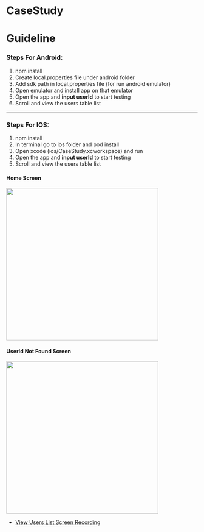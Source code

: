 # CaseStudy

# **Guideline**

### **Steps For Android:**
1. npm install
2. Create local.properties file under android folder 
3. Add sdk path in local.properties file (for run android emulator)
4. Open emulator and install app on that emulator
5. Open the app and **input userId** to start testing
6. Scroll and view the users table list

---------------------------------------------------------------------------------

### **Steps For IOS:**
1. npm install
2. In terminal go to ios folder and pod install
3. Open xcode (ios/CaseStudy.xcworkspace) and run
4. Open the app and **input userId** to start testing
5. Scroll and view the users table list

#### Home Screen

<img src="https://firebasestorage.googleapis.com/v0/b/testing-40cef.appspot.com/o/Home.png?alt=media&token=931fecf6-f01b-4ea9-97e5-f9fe00285fe6" width="400" height="auto"/>

#### UserId Not Found Screen

<img src="https://firebasestorage.googleapis.com/v0/b/testing-40cef.appspot.com/o/UserIdNotFound.png?alt=media&token=0cc6198b-0a06-46cf-9856-47d745f12dc8" width="400" height="auto"/>

- [View Users List Screen Recording](https://firebasestorage.googleapis.com/v0/b/testing-40cef.appspot.com/o/UsersList.mp4?alt=media&token=fffd0760-5efa-4294-8646-f5fa5caea7e0)
